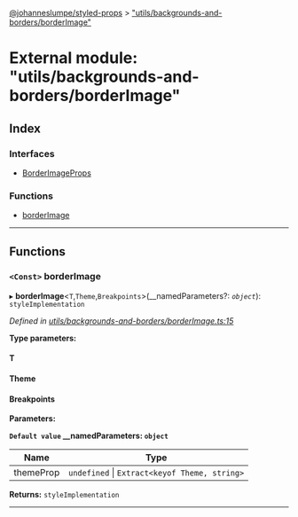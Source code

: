 [@johanneslumpe/styled-props](../README.md) > ["utils/backgrounds-and-borders/borderImage"](../modules/_utils_backgrounds_and_borders_borderimage_.md)

# External module: "utils/backgrounds-and-borders/borderImage"

## Index

### Interfaces

* [BorderImageProps](../interfaces/_utils_backgrounds_and_borders_borderimage_.borderimageprops.md)

### Functions

* [borderImage](_utils_backgrounds_and_borders_borderimage_.md#borderimage)

---

## Functions

<a id="borderimage"></a>

### `<Const>` borderImage

▸ **borderImage**<`T`,`Theme`,`Breakpoints`>(__namedParameters?: *`object`*): `styleImplementation`

*Defined in [utils/backgrounds-and-borders/borderImage.ts:15](https://github.com/johanneslumpe/styled-props/blob/8e709f1/src/utils/backgrounds-and-borders/borderImage.ts#L15)*

**Type parameters:**

#### T 
#### Theme 
#### Breakpoints 
**Parameters:**

**`Default value` __namedParameters: `object`**

| Name | Type |
| ------ | ------ |
| themeProp | `undefined` \| `Extract<keyof Theme, string>` |

**Returns:** `styleImplementation`

___

